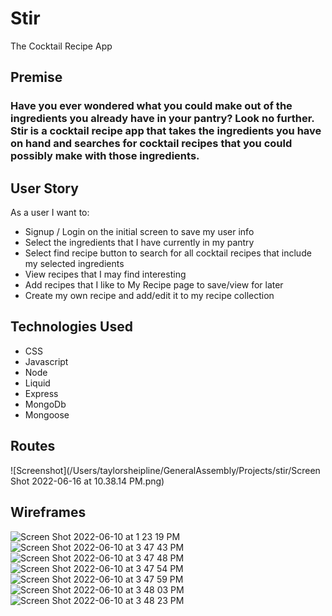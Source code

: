 # Stir #
The Cocktail Recipe App
## Premise ##
### Have you ever wondered what you could make out of the ingredients you already have in your pantry? Look no further. Stir is a cocktail recipe app that takes the ingredients you have on hand and searches for cocktail recipes that you could possibly make with those ingredients. ###

## User Story ##
As a user I want to:
* Signup / Login on the initial screen to save my user info
* Select the ingredients that I have currently in my pantry
* Select find recipe button to search for all cocktail recipes that include my selected ingredients
* View recipes that I may find interesting
* Add recipes that I like to My Recipe page to save/view for later
* Create my own recipe and add/edit it to my recipe collection


## Technologies Used ##
* CSS
* Javascript
* Node
* Liquid
* Express
* MongoDb
* Mongoose

## Routes ##
![Screenshot](/Users/taylorsheipline/GeneralAssembly/Projects/stir/Screen Shot 2022-06-16 at 10.38.14 PM.png)

## Wireframes ##
![Screen Shot 2022-06-10 at 1 23 19 PM](https://user-images.githubusercontent.com/82854620/173147370-1d45062d-d9c1-4083-b337-487a16b40306.png)
![Screen Shot 2022-06-10 at 3 47 43 PM](https://user-images.githubusercontent.com/82854620/173147378-55df1a39-e587-403a-bb7e-d2b5cd3b945a.png)
![Screen Shot 2022-06-10 at 3 47 48 PM](https://user-images.githubusercontent.com/82854620/173147381-f45d5d70-72bb-4780-9764-808560b2ff00.png)
![Screen Shot 2022-06-10 at 3 47 54 PM](https://user-images.githubusercontent.com/82854620/173147391-910a0491-47c2-42ac-8012-51b774eadb68.png)
![Screen Shot 2022-06-10 at 3 47 59 PM](https://user-images.githubusercontent.com/82854620/173147396-dad1d9e8-f99b-4883-b7a8-9509b0fa7485.png)
![Screen Shot 2022-06-10 at 3 48 03 PM](https://user-images.githubusercontent.com/82854620/173147400-4a6daa39-dc4b-4807-a2f5-6a91ee38759c.png)
![Screen Shot 2022-06-10 at 3 48 23 PM](https://user-images.githubusercontent.com/82854620/173147405-363fe3a8-5ac0-46c8-a975-9f94c0b6619b.png)
